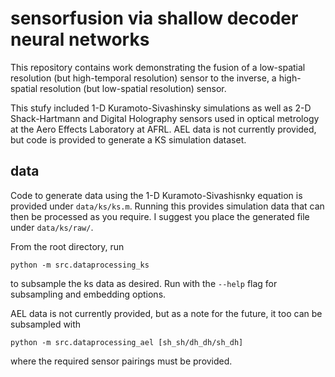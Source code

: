 # sensorfusion via shallow decoder neural networks

This repository contains work demonstrating the fusion of a low-spatial resolution (but high-temporal resolution) sensor to the inverse, a high-spatial resolution (but low-spatial resolution) sensor.

This stufy included 1-D Kuramoto-Sivashinsky simulations as well as 2-D Shack-Hartmann and Digital Holography sensors used in optical metrology at the Aero Effects Laboratory at AFRL. AEL data is not currently provided, but code is provided to generate a KS simulation dataset.


## data

Code to generate data using the 1-D Kuramoto-Sivashisnky equation is provided under `data/ks/ks.m`. Running this provides simulation data that can then be processed as you require. I suggest you place the generated file under `data/ks/raw/`.

From the root directory, run
```
python -m src.dataprocessing_ks
```
to subsample the ks data as desired. Run with the `--help` flag for subsampling and embedding options.

AEL data is not currently provided, but as a note for the future, it too can be subsampled with
```
python -m src.dataprocessing_ael [sh_sh/dh_dh/sh_dh]
```
where the required sensor pairings must be provided.
